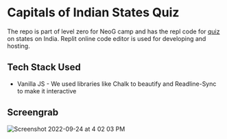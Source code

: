 # Capitals of Indian States Quiz

The repo is part of level zero for NeoG camp and has the repl code for [quiz](https://replit.com/@ShreyTyagi/NeoG?embed=1&output=1) on states on India. Replit online code editor is used for developing and hosting. 

## Tech Stack Used 
* Vanilla JS - We  used libraries like Chalk to beautify and Readline-Sync to make it interactive

## Screengrab
![Screenshot 2022-09-24 at 4 02 03 PM](https://user-images.githubusercontent.com/44650625/192093201-45f9a9b4-02d1-4d5e-b754-d4b010eb240c.png)

